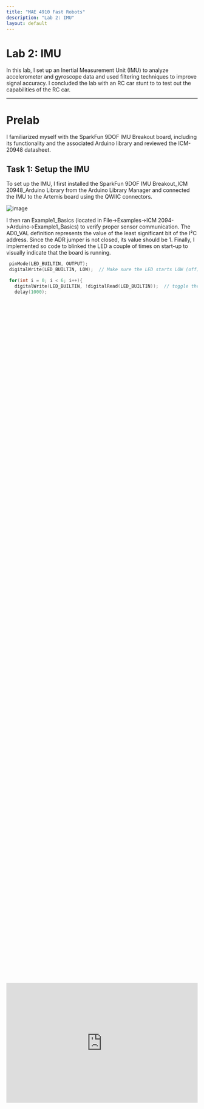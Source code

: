 ```yaml
---
title: "MAE 4910 Fast Robots"
description: "Lab 2: IMU"
layout: default
---
```


# Lab 2: IMU
In this lab, I set up an Inertial Measurement Unit (IMU) to analyze accelerometer and gyroscope data and used filtering techniques to improve signal accuracy. I concluded the lab with an RC car stunt to to test out the capabilities of the RC car.

* * *


# Prelab
I familiarized myself with the SparkFun 9DOF IMU Breakout board, including its functionality and the associated Arduino library and reviewed the ICM-20948 datasheet.


## Task 1: Setup the IMU
To set up the IMU, I first installed the SparkFun 9DOF IMU Breakout_ICM 20948_Arduino Library from the Arduino Library Manager and connected the IMU to the Artemis board using the QWIIC connectors.

![image](../images/lab2/QWIIC.jpg)

I then ran Example1_Basics (located in File->Examples->ICM 2094->Arduino->Example1_Basics) to verify proper sensor communication. The AD0_VAL definition represents the value of the least significant bit of the I²C address. Since the ADR jumper is not closed, its value should be 1. Finally, I implemented so code to blinked the LED a couple of times on start-up to visually indicate that the board is running.
```c
 pinMode(LED_BUILTIN, OUTPUT);
 digitalWrite(LED_BUILTIN, LOW);  // Make sure the LED starts LOW (off)

 for(int i = 0; i < 6; i++){
   digitalWrite(LED_BUILTIN, !digitalRead(LED_BUILTIN));  // toggle the LED 
   delay(1000);   
```

<div style="display: flex; justify-content: center; align-items: center; height: 100%;">
  <iframe width="560" height="315" src="https://www.youtube.com/embed/A_9lWRYChoQ" title="Fast Robots Lab 2: Blink on Start-UP" frameborder="0" allow="accelerometer; autoplay; clipboard-write; encrypted-media; gyroscope; picture-in-picture; web-share" referrerpolicy="strict-origin-when-cross-origin" allowfullscreen></iframe>
</div>
<br>

## Task 2: Accelerometer
This task primarily involved obtaining pitch and roll values using an accelerometer. Since an accelerometer measures translational acceleration, it was necessary to apply geometric equations to convert this data into the corresponding rotational values for pitch and roll.

<div style="display: flex; justify-content: center;">
  <img src="../images/lab2/Pitch_A.png" alt="Pitch" width="45%">
  <img src="../images/lab2/Roll_A.png" alt="Roll" width="45%">
</div>


```c
pitch_data[i] =  atan2(myICM.accX(),myICM.accZ())*180/M_PI;
roll_data[i] =  atan2(myICM.accY(),myICM.accZ())*180/M_PI;
```
## Task 3: Temperature Sensor Test
I then tested the Example2_analogRead sketch found under File -> Examples -> Apollo3. This example uses the microcontroller’s internal ADC channels to measure various parameters, including the internal die temperature, and prints the sensor data to the serial monitor.

![image](../images/lab1/Serial_Temp.PNG)

However, there are a few issues with the output of Example4_Serial. The serial monitor displays the temp_raw values, which are raw ADC readings from the microcontroller, so these values are not easily interpretable as temperature. Additionally, the internal VCC and VSS voltages are displayed, which were not necessary since the focus is on the temperature data. As a result, I modified the code to output only the temperature in Fahrenheit to the serial monitor.

Original:
```c
Serial.printf("temp (counts): %d, vcc/3 (counts): %d, vss (counts): %d, time (ms) %d\n", temp_raw, vcc_3, vss, millis());
```

Modified:
```c
Serial.printf("temp F (counts):");
Serial.println(temp_f,2);
```
### Changing the tempature with heat of my hand
<div style="display: flex; justify-content: center; align-items: center; height: 100%;">
  <iframe width="560" height="315" src="https://www.youtube.com/embed/AQ97GgEqi_Y" title="Fast Robots Lab 1 Task 3: Temperature Sensor Test" frameborder="0" allow="accelerometer; autoplay; clipboard-write; encrypted-media; gyroscope; picture-in-picture; web-share" referrerpolicy="strict-origin-when-cross-origin" allowfullscreen></iframe>
</div>
<br>

## Task 4: Microphone Test
Finally, I tested the Example1_MicrophoneOutput sketch found under File -> Examples -> PDM. This sketch collects audio data using the PDM microphone on the board, performs an FFT to identify the loudest frequency, and then displays that frequency on the serial monitor. I used my laptop to output various frequencies to test the microphone.
<div style="display: flex; justify-content: center; align-items: center; height: 100%;">
  <iframe width="560" height="315" src="https://www.youtube.com/embed/A70o280L-O4" title="Fast Robots Lab 1 Task 4: Microphone Test" frameborder="0" allow="accelerometer; autoplay; clipboard-write; encrypted-media; gyroscope; picture-in-picture; web-share" referrerpolicy="strict-origin-when-cross-origin" allowfullscreen></iframe>
</div>
<br>

## Discussion
After this lab, I familiarized myself with using some of the board's components, such as the LED, which I’ve used on other microcontrollers, and the microphone, which was new to me. I also relearned using Serial.print to the serial monitor, a skill that will be useful in future labs.
* * *

# Lab 1B

## Prelab

## Task 1: ECHO command
To send a string value from the computer to the Artemis board using the `ECHO` command, I implemented in the echo case to append 'Robot says ->' followed by the input text and a ':)' at the end.
```c
case ECHO:

    char char_arr[MAX_MSG_SIZE];

    // Extract the next value from the command string as a character array
    success = robot_cmd.get_next_value(char_arr);
    if (!success)
        return;

    tx_estring_value.clear();
    tx_estring_value.append("Robot says -> ");
    tx_estring_value.append(char_arr);
    tx_estring_value.append(" :)");
    tx_characteristic_string.writeValue(tx_estring_value.c_str());
    
    break;
```
I then tested it in Python to see if it worked.
```python
ble.send_command(CMD.ECHO, "HiHello")

s = ble.receive_string(ble.uuid['RX_STRING'])
print(s)
```
Ouput
> ```
> Robot says -> HiHello :)
> ```


## Task 2: Sending floats with SEND_THREE_FLOATS
To send three floats to the Artemis board using the `SEND_THREE_FLOATS` command and extract the values in the Arduino sketch, I modified the `SEND_TWO_INTS` case. Instead of two integers (int int_a, int_b), I used three floats (float float_a, float_b, float_c), and I need extracting one additional piece of data and appending it to the `char_array`.
```c
case SEND_THREE_FLOATS:

    float float_a, float_b, float_c;

    // Extract the next value from the command string as an float
    success = robot_cmd.get_next_value(float_a);
    if (!success)
        return;

    // Extract the next value from the command string as an float
    success = robot_cmd.get_next_value(float_b);
    if (!success)
        return;


    // Extract the next value from the command string as an float
    success = robot_cmd.get_next_value(float_c);
    if (!success)
        return;

    Serial.print("Three Floats: ");
    Serial.print(float_a);
    Serial.print(", ");
    Serial.print(float_b);
    Serial.print(", ");
    Serial.println(float_c);

    break;
```
Then, I tested it using the Python script to verify that the floats were correctly sent from my computer to the mircocontroller, where they would be extracted and printed to the serial monitor.
```python
ble.send_command(CMD.SEND_THREE_FLOATS, "1.618|2.718|3.141")
```
![image](../images/lab1/Serial_floats.PNG)

## Task 3: Sending time data with GET_TIME_MILLIS
To add the `GET_TIME_MILLIS command`, I retrieved data from the Artemis's onboard timer using the `millis()` function and then appended the data in a similar manner to the previous tasks.
```c
case GET_TIME_MILLIS: 
    int time;
    time = (int)millis();
    tx_estring_value.clear();
    tx_estring_value.append("T:");
    tx_estring_value.append(time);
    tx_characteristic_string.writeValue(tx_estring_value.c_str());

    Serial.print("Sent back: ");
    Serial.println(tx_estring_value.c_str());

    break;
```
I also added a new command type to `CommandTypes` and the `class CMD(Enum)`.
```c
enum CommandTypes
{
    PING,
    SEND_TWO_INTS,
    SEND_THREE_FLOATS,
    ECHO,
    DANCE,
    SET_VEL,
    GET_TIME_MILLIS,
};
```
```python
class CMD(Enum):
    PING = 0
    SEND_TWO_INTS = 1
    SEND_THREE_FLOATS = 2
    ECHO = 3
    DANCE = 4
    SET_VEL = 5
```
I then tested it in Python to see if it worked.
```python
ble.send_command(CMD.GET_TIME_MILLIS, "")

s = ble.receive_string(ble.uuid['RX_STRING'])
print(s)
```
Ouput
> ```
> T:110092
> ```

## Task 4: Setup Notification Handler
The next step was to set up a notification handler in Python to receive the string value from the Artemis board and extract the time from it. This would allow the data string from the Artemis to be automatically received and printed.
```python
time_data = []

def notification_handler(uuid, notification):
    s = ble.bytearray_to_string(notification)
    print(s)
    time_data.append(s.split(":")[1])
ble.start_notify(ble.uuid['RX_STRING'], notification_handler)
```
I modified my notification handler for Task 7 to receive both time and temperature data. This modification allowed it to differentiate between colons and commas, and assess whether the data contained only time values or both temperature and time values.
```python
import re
time_data, temp_data = [],[]

def notification_handler(uuid, notification):
    s = ble.bytearray_to_string(notification)
    print(s)
    data = re.split(r"[:,\s]+", s)
    time_data.append(int(data[1]))
    if(len(data)>3):
        temp_data.append(float(data[3]))
ble.start_notify(ble.uuid['RX_STRING'], notification_handler)
```

## Task 5: Looping GET_TIME_MILLIS command
I developed a `LOOP_GET_TIME_MILLIS` that continuously retrieves the current time in milliseconds and sends it to the laptop for processing by the notification handler. The logic of `GET_TIME_MILLIS` was incorporated into a while loop, which ran until a specified duration was reached. I also added a new command type to `CommandTypes` and the `class CMD(Enum)`. I also streamlined the process of adding values to the `char_array`. Instead of using a separate append statement for each new data type, I opted to use `sprintf()` to directly format and store the values into the `char_array`.
```c
case LOOP_GET_TIME_MILLIS: {
    int count = 1;
    unsigned long start_time = millis();

    while (millis() - start_time < 5000) {

      // tx_estring_value.clear(); 
      // tx_estring_value.append("T");
      // tx_estring_value.append(count);
      // tx_estring_value.append(":");
      // tx_estring_value.append((int)millis());
      // tx_characteristic_string.writeValue(tx_estring_value.c_str());
      
      tx_estring_value.clear();
      sprintf(tx_estring_value.char_array, "T%d:%d", count, (int)millis());
      tx_characteristic_string.writeValue(tx_estring_value.c_str());
      count++;
    }

    break;
}
```
I then tested it in Python to see if it worked.
```python
ble.send_command(CMD.LOOP_GET_TIME_MILLIS, "")
```
Portion of the Ouput
> ```
> T1:3090580
> T2:3090580
> T3:3090580
> T4:3090581
> T5:3090642
> T6:3090703
> T7:3090703
> T8:3090756
> T9:3090766
> 10:3090766
> ```
146 timestamps were sent by the Arduino in 5 seconds, indicating a data transfer rate of about 29 messages/second.

## Task 6: Using Time Array to in SEND_TIME_DATA
The task required creating an array of timestamps to store a chunk of data and send it all at once, rather than sending each data point individually. I first created a global time_data array, with its size limiting the amount of data that could be stored in the array.

```c
const int array_size = 5000;
int time_data[array_size];
float temp_data[array_size];
```
I then stored values in the time_data array using a while loop, restricted by both a time limit and the maximum amount of data the array could hold. A for loop was subsequently used to retrieve each timestamp from the array and format it into a string for transmission to my computer. I added `memset`because I noticed between some runs of `SEND_TIME_DATA` Python old values would be stored and not replaced.

```c
case SEND_TIME_DATA: {
    memset(time_data, 0, sizeof(time_data));
    int i = 0;

    unsigned long start_time = millis(); 
    while ((millis() - start_time < 10) && (i < array_size)) {
        
        time_data[i] = (int) millis();
        i++;
    }

    //Send back the array
    for (int j = 0; j < array_size; j++) {

      if (time_data[j] != 0) {

        tx_estring_value.clear();
        sprintf(tx_estring_value.char_array, "T%d:%d", j, time_data[j]);
        tx_characteristic_string.writeValue(tx_estring_value.c_str());

      } else break;

    }

    break;
}
```
Python:
```python
ble.send_command(CMD.SEND_TIME_DATA, "")
```
Portion of the Ouput
> ```
> T0:4758603
> T1:4758603
> T2:4758603
> T3:4758603
> T4:4758603
> T5:4758603
> T6:4758603
> T7:4758603
> T8:4758603
> T9:4758603
> T10:4758603
> ```

## Task 7: Send Concurrent Temperature & Time using Arrays
Similar to the previous task, this one requires both time and temperature data to be stored in an array and sent all at once. Since it builds on the previous step, I added a global temp_data array and used the same logic as the previous task populate the array with temperature data and send it to the computer.
```c
case GET_TEMP_READINGS: {
memset(time_data, 0, sizeof(time_data));
memset(temp_data, 0, sizeof(temp_data));
int i = 0;

unsigned long start_time = millis(); 
while ((millis() - start_time < 50) && (i < array_size)) {
    
    time_data[i] = (int) millis();
    temp_data[i] =  (float) getTempDegF();
    i++;
}

//Send back the array
for (int j = 0; j < array_size; j++) {

  if (time_data[j] != 0 || temp_data[j] != 0.0) {

    tx_estring_value.clear();
    sprintf(tx_estring_value.char_array, "T%d:%d, Temp:", j, time_data[j], temp_data[j]);
    tx_estring_value.append(temp_data[j]);
    tx_characteristic_string.writeValue(tx_estring_value.c_str());

  } else break;

}

break;
}
```
Python
```python
ble.send_command(CMD.GET_TEMP_READINGS, "")
```
Portion of the Ouput
> ```
> T0:5686834, Temp:87.186
> T1:5686834, Temp:87.186
> T2:5686834, Temp:87.186
> T3:5686835, Temp:87.186
> T4:5686835, Temp:87.186
> T5:5686835, Temp:86.130
> T6:5686835, Temp:87.186
> T7:5686836, Temp:87.186
> T8:5686836, Temp:87.186
> T9:5686836, Temp:88.242
> T10:5686836, Temp:88.242
> ```


## Task 8: Compare the Methods of Sending Time Data



## Discusion


* * *

# Acknowledgements
*   I referenced Nila Narayan’s pages to understand the logic of some of the tasks in Lab 1B
